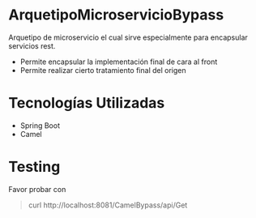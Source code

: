 # ArquetipoMicroservicioBypass
Arquetipo de microservicio el cual sirve especialmente para encapsular servicios rest.

- Permite encapsular la implementación final de cara al front
- Permite realizar cierto tratamiento final del origen

# Tecnologías Utilizadas
- Spring Boot
- Camel

# Testing
Favor probar con

> curl http://localhost:8081/CamelBypass/api/Get

